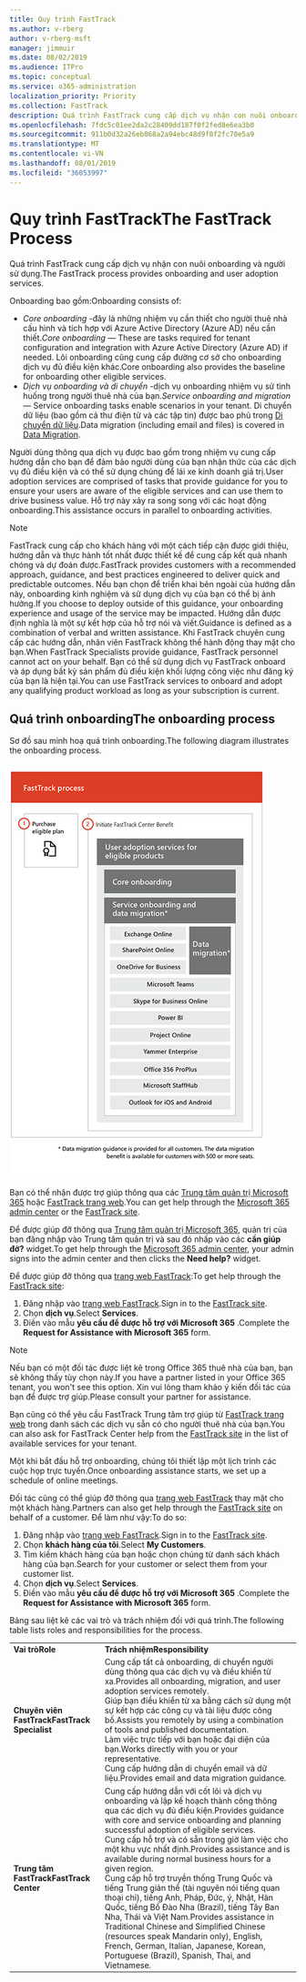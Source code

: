 ```yaml
---
title: Quy trình FastTrack
ms.author: v-rberg
author: v-rberg-msft
manager: jimmuir
ms.date: 08/02/2019
ms.audience: ITPro
ms.topic: conceptual
ms.service: o365-administration
localization_priority: Priority
ms.collection: FastTrack
description: Quá trình FastTrack cung cấp dịch vụ nhận con nuôi onboarding và người sử dụng.
ms.openlocfilehash: 7fdc5c01ee2da2c28409dd187f0f2fed8e6ea3b0
ms.sourcegitcommit: 911b0d32a26eb068a2a94ebc48d9f8f2fc70e5a9
ms.translationtype: MT
ms.contentlocale: vi-VN
ms.lasthandoff: 08/01/2019
ms.locfileid: "36053997"
---
```

# <a name="the-fasttrack-process"></a><span data-ttu-id="60b8b-103">Quy trình FastTrack</span><span class="sxs-lookup"><span data-stu-id="60b8b-103">The FastTrack Process</span></span>

<span data-ttu-id="60b8b-104">Quá trình FastTrack cung cấp dịch vụ nhận con nuôi onboarding và người sử dụng.</span><span class="sxs-lookup"><span data-stu-id="60b8b-104">The FastTrack process provides onboarding and user adoption services.</span></span> 
  
<span data-ttu-id="60b8b-105">Onboarding bao gồm:</span><span class="sxs-lookup"><span data-stu-id="60b8b-105">Onboarding consists of:</span></span>
  
- <span data-ttu-id="60b8b-106">*Core onboarding* -đây là những nhiệm vụ cần thiết cho người thuê nhà cấu hình và tích hợp với Azure Active Directory (Azure AD) nếu cần thiết.</span><span class="sxs-lookup"><span data-stu-id="60b8b-106">*Core onboarding* — These are tasks required for tenant configuration and integration with Azure Active Directory (Azure AD) if needed.</span></span> <span data-ttu-id="60b8b-107">Lõi onboarding cũng cung cấp đường cơ sở cho onboarding dịch vụ đủ điều kiện khác.</span><span class="sxs-lookup"><span data-stu-id="60b8b-107">Core onboarding also provides the baseline for onboarding other eligible services.</span></span> 
- <span data-ttu-id="60b8b-108">*Dịch vụ onboarding và di chuyển* -dịch vụ onboarding nhiệm vụ sử tình huống trong người thuê nhà của bạn.</span><span class="sxs-lookup"><span data-stu-id="60b8b-108">*Service onboarding and migration* — Service onboarding tasks enable scenarios in your tenant.</span></span> <span data-ttu-id="60b8b-109">Di chuyển dữ liệu (bao gồm cả thư điện tử và các tập tin) được bao phủ trong [Di chuyển dữ liệu](O365-data-migration.md).</span><span class="sxs-lookup"><span data-stu-id="60b8b-109">Data migration (including email and files) is covered in [Data Migration](O365-data-migration.md).</span></span> 
    
<span data-ttu-id="60b8b-110">Người dùng thông qua dịch vụ được bao gồm trong nhiệm vụ cung cấp hướng dẫn cho bạn để đảm bảo người dùng của bạn nhận thức của các dịch vụ đủ điều kiện và có thể sử dụng chúng để lái xe kinh doanh giá trị.</span><span class="sxs-lookup"><span data-stu-id="60b8b-110">User adoption services are comprised of tasks that provide guidance for you to ensure your users are aware of the eligible services and can use them to drive business value.</span></span> <span data-ttu-id="60b8b-111">Hỗ trợ này xảy ra song song với các hoạt động onboarding.</span><span class="sxs-lookup"><span data-stu-id="60b8b-111">This assistance occurs in parallel to onboarding activities.</span></span>
  
> [!NOTE]
> <span data-ttu-id="60b8b-112">FastTrack cung cấp cho khách hàng với một cách tiếp cận được giới thiệu, hướng dẫn và thực hành tốt nhất được thiết kế để cung cấp kết quả nhanh chóng và dự đoán được.</span><span class="sxs-lookup"><span data-stu-id="60b8b-112">FastTrack provides customers with a recommended approach, guidance, and best practices engineered to deliver quick and predictable outcomes.</span></span> <span data-ttu-id="60b8b-113">Nếu bạn chọn để triển khai bên ngoài của hướng dẫn này, onboarding kinh nghiệm và sử dụng dịch vụ của bạn có thể bị ảnh hưởng.</span><span class="sxs-lookup"><span data-stu-id="60b8b-113">If you choose to deploy outside of this guidance, your onboarding experience and usage of the service may be impacted.</span></span> <span data-ttu-id="60b8b-114">Hướng dẫn được định nghĩa là một sự kết hợp của hỗ trợ nói và viết.</span><span class="sxs-lookup"><span data-stu-id="60b8b-114">Guidance is defined as a combination of verbal and written assistance.</span></span> <span data-ttu-id="60b8b-115">Khi FastTrack chuyên cung cấp các hướng dẫn, nhân viên FastTrack không thể hành động thay mặt cho bạn.</span><span class="sxs-lookup"><span data-stu-id="60b8b-115">When FastTrack Specialists provide guidance, FastTrack personnel cannot act on your behalf.</span></span> <span data-ttu-id="60b8b-116">Bạn có thể sử dụng dịch vụ FastTrack onboard và áp dụng bất kỳ sản phẩm đủ điều kiện khối lượng công việc như đăng ký của bạn là hiện tại.</span><span class="sxs-lookup"><span data-stu-id="60b8b-116">You can use FastTrack services to onboard and adopt any qualifying product workload as long as your subscription is current.</span></span> 
  
## <a name="the-onboarding-process"></a><span data-ttu-id="60b8b-117">Quá trình onboarding</span><span class="sxs-lookup"><span data-stu-id="60b8b-117">The onboarding process</span></span>

<span data-ttu-id="60b8b-118">Sơ đồ sau minh hoạ quá trình onboarding.</span><span class="sxs-lookup"><span data-stu-id="60b8b-118">The following diagram illustrates the onboarding process.</span></span>
  
![Thời gian biểu cho việc sử dụng lợi ích Onboarding](media/O365-Onboarding-Timeline.png)
  
<span data-ttu-id="60b8b-120">Bạn có thể nhận được trợ giúp thông qua các [Trung tâm quản trị Microsoft 365](https://go.microsoft.com/fwlink/?linkid=2032704) hoặc [FastTrack trang web](https://go.microsoft.com/fwlink/?linkid=780698).</span><span class="sxs-lookup"><span data-stu-id="60b8b-120">You can get help through the [Microsoft 365 admin center](https://go.microsoft.com/fwlink/?linkid=2032704) or the [FastTrack site](https://go.microsoft.com/fwlink/?linkid=780698).</span></span> 

<span data-ttu-id="60b8b-121">Để được giúp đỡ thông qua [Trung tâm quản trị Microsoft 365](https://go.microsoft.com/fwlink/?linkid=2032704), quản trị của bạn đăng nhập vào Trung tâm quản trị và sau đó nhấp vào các **cần giúp đỡ?** widget.</span><span class="sxs-lookup"><span data-stu-id="60b8b-121">To get help through the [Microsoft 365 admin center](https://go.microsoft.com/fwlink/?linkid=2032704), your admin signs into the admin center and then clicks the **Need help?** widget.</span></span> 

<span data-ttu-id="60b8b-122">Để được giúp đỡ thông qua [trang web FastTrack](https://go.microsoft.com/fwlink/?linkid=780698):</span><span class="sxs-lookup"><span data-stu-id="60b8b-122">To get help through the [FastTrack site](https://go.microsoft.com/fwlink/?linkid=780698):</span></span> 
1.  <span data-ttu-id="60b8b-123">Đăng nhập vào [trang web FastTrack](https://go.microsoft.com/fwlink/?linkid=780698).</span><span class="sxs-lookup"><span data-stu-id="60b8b-123">Sign in to the [FastTrack site](https://go.microsoft.com/fwlink/?linkid=780698).</span></span> 
2.  <span data-ttu-id="60b8b-124">Chọn **dịch vụ**.</span><span class="sxs-lookup"><span data-stu-id="60b8b-124">Select **Services**.</span></span>
3.  <span data-ttu-id="60b8b-125">Điền vào mẫu **yêu cầu để được hỗ trợ với Microsoft 365** .</span><span class="sxs-lookup"><span data-stu-id="60b8b-125">Complete the **Request for Assistance with Microsoft 365** form.</span></span> 
> [!NOTE]
>  <span data-ttu-id="60b8b-126">Nếu bạn có một đối tác được liệt kê trong Office 365 thuê nhà của bạn, bạn sẽ không thấy tùy chọn này.</span><span class="sxs-lookup"><span data-stu-id="60b8b-126">If you have a partner listed in your Office 365 tenant, you won't see this option.</span></span> <span data-ttu-id="60b8b-127">Xin vui lòng tham khảo ý kiến đối tác của bạn để được trợ giúp.</span><span class="sxs-lookup"><span data-stu-id="60b8b-127">Please consult your partner for assistance.</span></span> 
  
 <span data-ttu-id="60b8b-128">Bạn cũng có thể yêu cầu FastTrack Trung tâm trợ giúp từ [FastTrack trang web](https://go.microsoft.com/fwlink/?linkid=780698) trong danh sách các dịch vụ sẵn có cho người thuê nhà của bạn.</span><span class="sxs-lookup"><span data-stu-id="60b8b-128">You can also ask for FastTrack Center help from the [FastTrack site](https://go.microsoft.com/fwlink/?linkid=780698) in the list of available services for your tenant.</span></span> 
    
 <span data-ttu-id="60b8b-129">Một khi bắt đầu hỗ trợ onboarding, chúng tôi thiết lập một lịch trình các cuộc họp trực tuyến.</span><span class="sxs-lookup"><span data-stu-id="60b8b-129">Once onboarding assistance starts, we set up a schedule of online meetings.</span></span>
    
<span data-ttu-id="60b8b-130">Đối tác cũng có thể giúp đỡ thông qua [trang web FastTrack](https://go.microsoft.com/fwlink/?linkid=780698) thay mặt cho một khách hàng.</span><span class="sxs-lookup"><span data-stu-id="60b8b-130">Partners can also get help through the [FastTrack site](https://go.microsoft.com/fwlink/?linkid=780698) on behalf of a customer.</span></span> <span data-ttu-id="60b8b-131">Để làm như vậy:</span><span class="sxs-lookup"><span data-stu-id="60b8b-131">To do so:</span></span>
1.  <span data-ttu-id="60b8b-132">Đăng nhập vào [trang web FastTrack](https://go.microsoft.com/fwlink/?linkid=780698).</span><span class="sxs-lookup"><span data-stu-id="60b8b-132">Sign in to the [FastTrack site](https://go.microsoft.com/fwlink/?linkid=780698).</span></span> 
2.  <span data-ttu-id="60b8b-133">Chọn **khách hàng của tôi**.</span><span class="sxs-lookup"><span data-stu-id="60b8b-133">Select **My Customers**.</span></span>
3.  <span data-ttu-id="60b8b-134">Tìm kiếm khách hàng của bạn hoặc chọn chúng từ danh sách khách hàng của bạn.</span><span class="sxs-lookup"><span data-stu-id="60b8b-134">Search for your customer or select them from your customer list.</span></span>
4.  <span data-ttu-id="60b8b-135">Chọn **dịch vụ**.</span><span class="sxs-lookup"><span data-stu-id="60b8b-135">Select **Services**.</span></span>
5.  <span data-ttu-id="60b8b-136">Điền vào mẫu **yêu cầu để được hỗ trợ với Microsoft 365** .</span><span class="sxs-lookup"><span data-stu-id="60b8b-136">Complete the **Request for Assistance with Microsoft 365** form.</span></span> 

<span data-ttu-id="60b8b-137">Bảng sau liệt kê các vai trò và trách nhiệm đối với quá trình.</span><span class="sxs-lookup"><span data-stu-id="60b8b-137">The following table lists roles and responsibilities for the process.</span></span>
    
|||
|:-----|:-----|
|<span data-ttu-id="60b8b-138">**Vai trò**</span><span class="sxs-lookup"><span data-stu-id="60b8b-138">**Role**</span></span> <br/> |<span data-ttu-id="60b8b-139">**Trách nhiệm**</span><span class="sxs-lookup"><span data-stu-id="60b8b-139">**Responsibility**</span></span> <br/> |
|<span data-ttu-id="60b8b-140">**Chuyên viên FastTrack**</span><span class="sxs-lookup"><span data-stu-id="60b8b-140">**FastTrack Specialist**</span></span> <br/> |<span data-ttu-id="60b8b-141">Cung cấp tất cả onboarding, di chuyển người dùng thông qua các dịch vụ và điều khiển từ xa.</span><span class="sxs-lookup"><span data-stu-id="60b8b-141">Provides all onboarding, migration, and user adoption services remotely.</span></span>  <br/> <span data-ttu-id="60b8b-142">Giúp bạn điều khiển từ xa bằng cách sử dụng một sự kết hợp các công cụ và tài liệu được công bố.</span><span class="sxs-lookup"><span data-stu-id="60b8b-142">Assists you remotely by using a combination of tools and published documentation.</span></span> <br/> <span data-ttu-id="60b8b-143">Làm việc trực tiếp với bạn hoặc đại diện của bạn.</span><span class="sxs-lookup"><span data-stu-id="60b8b-143">Works directly with you or your representative.</span></span> <br/> <span data-ttu-id="60b8b-144">Cung cấp hướng dẫn di chuyển email và dữ liệu.</span><span class="sxs-lookup"><span data-stu-id="60b8b-144">Provides email and data migration guidance.</span></span>|
|<span data-ttu-id="60b8b-145">**Trung tâm FastTrack**</span><span class="sxs-lookup"><span data-stu-id="60b8b-145">**FastTrack Center**</span></span>  <br/> |<span data-ttu-id="60b8b-146">Cung cấp hướng dẫn với cốt lõi và dịch vụ onboarding và lập kế hoạch thành công thông qua các dịch vụ đủ điều kiện.</span><span class="sxs-lookup"><span data-stu-id="60b8b-146">Provides guidance with core and service onboarding and planning successful adoption of eligible services.</span></span>  <br/> <span data-ttu-id="60b8b-147">Cung cấp hỗ trợ và có sẵn trong giờ làm việc cho một khu vực nhất định.</span><span class="sxs-lookup"><span data-stu-id="60b8b-147">Provides assistance and is available during normal business hours for a given region.</span></span> <br/> <span data-ttu-id="60b8b-148">Cung cấp hỗ trợ truyền thống Trung Quốc và tiếng Trung giản thể (tài nguyên nói tiếng quan thoại chỉ), tiếng Anh, Pháp, Đức, ý, Nhật, Hàn Quốc, tiếng Bồ Đào Nha (Brazil), tiếng Tây Ban Nha, Thái và Việt Nam.</span><span class="sxs-lookup"><span data-stu-id="60b8b-148">Provides assistance in Traditional Chinese and Simplified Chinese (resources speak Mandarin only), English, French, German, Italian, Japanese, Korean, Portuguese (Brazil), Spanish, Thai, and Vietnamese.</span></span>|


  

